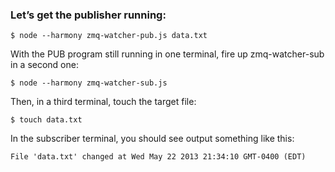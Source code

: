 ### Let’s get the publisher running:

```
$ node --harmony zmq-watcher-pub.js data.txt
```

With the PUB program still running in one terminal, fire up zmq-watcher-sub in a second one:

```
$ node --harmony zmq-watcher-sub.js
```

Then, in a third terminal, touch the target file:

```
$ touch data.txt
```

In the subscriber terminal, you should see output something like this:

```
File 'data.txt' changed at Wed May 22 2013 21:34:10 GMT-0400 (EDT)
```
